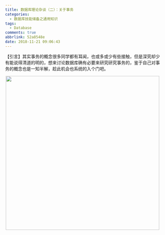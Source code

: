 ```yaml
---
title: 数据库理论杂谈（二）：关于事务
categories:
  - 数据库技能储备之通用知识
tags:
  - Database
comments: true
abbrlink: 52a8548e
date: 2018-11-21 09:06:43
---
```

【引言】其实事务的概念很多同学都有耳闻，也或多或少有些接触，但是深究却少有能说得清道的明的，想来讨论数据库确有必要来研究研究事务的，鉴于自己对事务的概念也是一知半解，趁此机会也系统的入个门吧。
<div align=center><img src="/img/public/000001.jpg" width="500"/></div>
<!-- more -->
